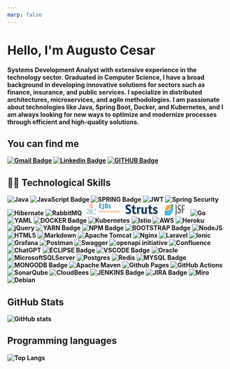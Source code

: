 ```yaml
---
marp: false
---
```


<h1>Hello, I'm Augusto Cesar</h1>

<strong>Systems Development Analyst <qstrong> with extensive experience in the technology sector. Graduated in Computer Science, I have a broad background in developing innovative solutions for sectors such as finance, insurance, and public services. I specialize in distributed architectures, microservices, and agile methodologies. I am passionate about technologies like Java, Spring Boot, Docker, and Kubernetes, and I am always looking for new ways to optimize and modernize processes through efficient and high-quality solutions.<br>
<!--<strong>Now, I'm open to work.</strong>-->

<h2>You can find me</h2>

[![Gmail Badge](https://img.shields.io/badge/Gmail-D14836?style=for-the-badge&logo=gmail&logoColor=white&link=mailto:augustczarramos@gmail.com)](mailto:augustczarramos@gmail.com)
[![Linkedin Badge](https://img.shields.io/badge/linkedin-%230077B5.svg?&style=for-the-badge&logo=linkedin&logoColor=white)](https://www.linkedin.com/in/augustczar/)
[![GITHUB Badge](https://img.shields.io/badge/GitHub-100000?style=for-the-badge&logo=github&logoColor=white)](https://github.com/augustczar)


<h2>👩‍💻 Technological Skills</h2>

![Java](https://img.shields.io/badge/java-%23ED8B00.svg?style=for-the-badge&logo=openjdk&logoColor=white)
![JavaScript Badge](https://img.shields.io/badge/JavaScript-323330?style=for-the-badge&logo=javascript&logoColor=F7DF1E)
![SPRING Badge](https://img.shields.io/badge/Spring-6DB33F?style=for-the-badge&logo=spring&logoColor=white)
![JWT](https://img.shields.io/badge/JWT-black?style=for-the-badge&logo=JSON%20web%20tokens)
![Spring Security](https://img.shields.io/badge/Spring_Security-6DB33F?style=for-the-badge&logo=Spring-Security&logoColor=white)
![Hibernate](https://img.shields.io/badge/Hibernate-59666C?style=for-the-badge&logo=Hibernate&logoColor=white)
![RabbitMQ](https://img.shields.io/badge/Rabbitmq-FF6600?style=for-the-badge&logo=rabbitmq&logoColor=white)
<img src="./assets/ejb.png"/>
<img src="./assets/Struts.png"/>
<img src="./assets/jsf.png"/>
![Go](https://img.shields.io/badge/go-%2300ADD8.svg?style=for-the-badge&logo=go&logoColor=white)
![YAML](https://img.shields.io/badge/yaml-%23ffffff.svg?style=for-the-badge&logo=yaml&logoColor=151515)
![DOCKER Badge](https://img.shields.io/badge/Docker-2CA5E0?style=for-the-badge&logo=docker&logoColor=white)
![Kubernetes](https://img.shields.io/badge/kubernetes-%23326ce5.svg?style=for-the-badge&logo=kubernetes&logoColor=white)
![Istio](https://img.shields.io/badge/Istio-466BB0?style=for-the-badge&logo=Istio&logoColor=white)
![AWS](https://img.shields.io/badge/AWS-%23FF9900.svg?style=for-the-badge&logo=amazon-aws&logoColor=white)
![Heroku](https://img.shields.io/badge/heroku-%23430098.svg?style=for-the-badge&logo=heroku&logoColor=white)
![jQuery](https://img.shields.io/badge/jquery-%230769AD.svg?style=for-the-badge&logo=jquery&logoColor=white)
![YARN Badge](https://img.shields.io/badge/Yarn-2C8EBB?style=for-the-badge&logo=yarn&logoColor=white)
![NPM Badge](https://img.shields.io/badge/npm-CB3837?style=for-the-badge&logo=npm&logoColor=white)
![BOOTSTRAP Badge](https://img.shields.io/badge/Bootstrap-563D7C?style=for-the-badge&logo=bootstrap&logoColor=white)
![NodeJS](https://img.shields.io/badge/node.js-6DA55F?style=for-the-badge&logo=node.js&logoColor=white)
![HTML5](https://img.shields.io/badge/html5-%23E34F26.svg?style=for-the-badge&logo=html5&logoColor=white)
![Markdown](https://img.shields.io/badge/Markdown-000000?style=for-the-badge&logo=markdown&logoColor=white)
![Apache Tomcat](https://img.shields.io/badge/apache%20tomcat-%23F8DC75.svg?style=for-the-badge&logo=apache-tomcat&logoColor=black)
![Nginx](https://img.shields.io/badge/nginx-%23009639.svg?style=for-the-badge&logo=nginx&logoColor=white)
![Laravel](https://img.shields.io/badge/laravel-%23FF2D20.svg?style=for-the-badge&logo=laravel&logoColor=white)
![Ionic](https://img.shields.io/badge/Ionic-%233880FF.svg?style=for-the-badge&logo=Ionic&logoColor=white)
![Grafana](https://img.shields.io/badge/grafana-%23F46800.svg?style=for-the-badge&logo=grafana&logoColor=white)
![Postman](https://img.shields.io/badge/Postman-FF6C37?style=for-the-badge&logo=postman&logoColor=white)
![Swagger](https://img.shields.io/badge/-Swagger-%23Clojure?style=for-the-badge&logo=swagger&logoColor=white)
![openapi initiative](https://img.shields.io/badge/openapiinitiative-%23000000.svg?style=for-the-badge&logo=openapiinitiative&logoColor=white)
![Confluence](https://img.shields.io/badge/confluence-%23172BF4.svg?style=for-the-badge&logo=confluence&logoColor=white)
![ChatGPT](https://img.shields.io/badge/chatGPT-74aa9c?style=for-the-badge&logo=openai&logoColor=white)
![ECLIPSE Badge](https://img.shields.io/badge/Eclipse-2C2255?style=for-the-badge&logo=eclipse)
![VSCODE Badge](https://img.shields.io/badge/Visual_Studio_Code-0078D4?style=for-the-badge&logo=visual%20studio%20code&logoColor=white)
![Oracle](https://img.shields.io/badge/Oracle-F80000?style=for-the-badge&logo=oracle&logoColor=white)
![MicrosoftSQLServer](https://img.shields.io/badge/Microsoft%20SQL%20Server-CC2927?style=for-the-badge&logo=microsoft%20sql%20server&logoColor=white)
![Postgres](https://img.shields.io/badge/postgres-%23316192.svg?style=for-the-badge&logo=postgresql&logoColor=white)
![Redis](https://img.shields.io/badge/redis-%23DD0031.svg?style=for-the-badge&logo=redis&logoColor=white)
![MYSQL Badge](https://img.shields.io/badge/MySQL-005C84?style=for-the-badge&logo=mysql&logoColor=white)
![MONGODB Badge](https://img.shields.io/badge/MongoDB-4EA94B?style=for-the-badge&logo=mongodb&logoColor=white)
![Apache Maven](https://img.shields.io/badge/Apache%20Maven-C71A36?style=for-the-badge&logo=Apache%20Maven&logoColor=white)
![Github Pages](https://img.shields.io/badge/github%20pages-121013?style=for-the-badge&logo=github&logoColor=white)
![GitHub Actions](https://img.shields.io/badge/github%20actions-%232671E5.svg?style=for-the-badge&logo=githubactions&logoColor=white)
![SonarQube](https://img.shields.io/badge/SonarQube-black?style=for-the-badge&logo=sonarqube&logoColor=4E9BCD)
![CloudBees](https://img.shields.io/badge/CloudBees-1997B5&?logo=cloudbees&logoColor=white&style=for-the-badge)
![JENKINS Badge](https://img.shields.io/badge/Jenkins-D24939?style=for-the-badge&logo=Jenkins&logoColor=white)
![JIRA Badge](https://img.shields.io/badge/Jira-0052CC?style=for-the-badge&logo=Jira&logoColor=white)
![Miro](https://img.shields.io/badge/Miro-F7C922?style=for-the-badge&logo=Miro&logoColor=050036)
![Debian](https://img.shields.io/badge/Debian-D70A53?style=for-the-badge&logo=debian&logoColor=white)


<h2>GitHub Stats</h2>

![GitHub stats](https://github-readme-stats.vercel.app/api?username=augustczar&show_icons=true&theme=transparent&bg_color=000&border_color=30A3DC&show_icons=true&icon_color=30A3DC&title_color=E94D5F&text_color=FFF)

## Programming languages
![Top Langs](https://github-readme-stats-git-masterrstaa-rickstaa.vercel.app/api/top-langs/?username=augustczar&bg_color=000&border_color=30A3DC&title_color=E94D5F&text_color=FFF)
